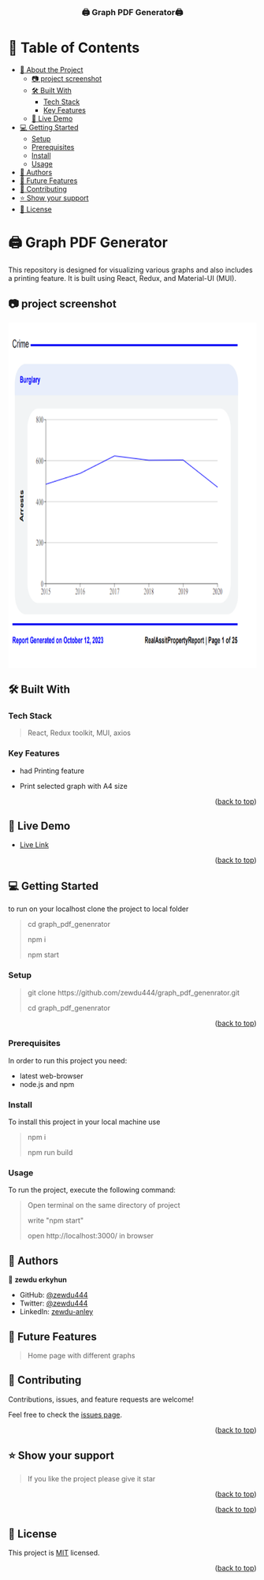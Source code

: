 <a name="readme-top"></a>

<div align="center">

  <h3> 🖨️ <b>Graph PDF Generator</b>🖨️</h3>

</div>

# 📗 Table of Contents

- [📖 About the Project](#about-project)
  - [:camera: project screenshot](#screen-shoot)
  - [🛠 Built With](#built-with)
    - [Tech Stack](#tech-stack)
    - [Key Features](#key-features)
  - [🚀 Live Demo](#live-demo)
- [💻 Getting Started](#getting-started)
  - [Setup](#setup)
  - [Prerequisites](#prerequisites)
  - [Install](#install)
  - [Usage](#usage)
- [👥 Authors](#authors)
- [🔭 Future Features](#future-features)
- [🤝 Contributing](#contributing)
- [⭐️ Show your support](#support)
- [📝 License](#license)

# 🖨️ Graph PDF Generator<a name="about-project"></a>

 <p>This repository is designed for visualizing various graphs and also includes a printing feature. It is built using React, Redux, and Material-UI (MUI).
</p>

## 📷 project screenshot <a name="screen-shoot"> </a>

<img src="./public/crime.png" alt="logo"
 width="900" height="700"
  style="display: block;
  margin-left: auto;
  margin-right: auto;
  width: 100%;"
  align="center"
align-text="center"
/>

## 🛠 Built With <a name="built-with"> </a>

### Tech Stack <a name="tech-stack"></a>

> React, Redux toolkit, MUI, axios

### Key Features <a name="key-features"></a>

- <p> had Printing feature </p>
- <p>Print selected graph with A4 size</p>
  <p align="right">(<a href="#readme-top">back to top</a>)</p><!-- LIVE DEMO -->

## 🚀 Live Demo <a name="live-demo"></a>

- <a href="https://graph-pdf-generator.onrender.com/">Live Link</a>

<p align="right">(<a href="#readme-top">back to top</a>)</p>

## 💻 Getting Started <a name="getting-started"></a>

to run on your localhost clone the project to local folder

> <p>cd graph_pdf_genenrator</p>
> <p>npm i</p>
> <p> npm start<p>

### Setup

> <p> git clone https://github.com/zewdu444/graph_pdf_genenrator.git</p>
> cd graph_pdf_genenrator

<p align="right">(<a href="#readme-top">back to top</a>)</p>

### Prerequisites

In order to run this project you need:

- latest web-browser
- node.js and npm

### Install

To install this project in your local machine use

> <p> npm i </p>
> npm run build

### Usage

To run the project, execute the following command:

> <p> Open terminal on the same directory of project </p>
> <p> write "npm start"</p>
> <p> open http://localhost:3000/ in browser </p>

## 👥 Authors <a name="authors"></a>

👤 **zewdu erkyhun**

- GitHub: [@zewdu444](https://github.com/zewdu444)
- Twitter: [@zewdu444](https://twitter.com/zewdu444)
- LinkedIn: [zewdu-anley](https://www.linkedin.com/in/zewdu-anley/)

## 🔭 Future Features <a name="future-features"></a>

> Home page with different graphs

## 🤝 Contributing <a name="contributing"></a>

Contributions, issues, and feature requests are welcome!

Feel free to check the [issues page](https://github.com/zewdu444/graph_pdf_genenrator/issues).

<p align="right">(<a href="#readme-top">back to top</a>)</p>

## ⭐️ Show your support <a name="support"></a>

> If you like the project please give it star

<p align="right">(<a href="#readme-top">back to top</a>)</p>

<p align="right">(<a href="#readme-top">back to top</a>)</p>

## 📝 License <a name="license"></a>

This project is [MIT](./LICENSE) licensed.

<p align="right">(<a href="#readme-top">back to top</a>)</p>
